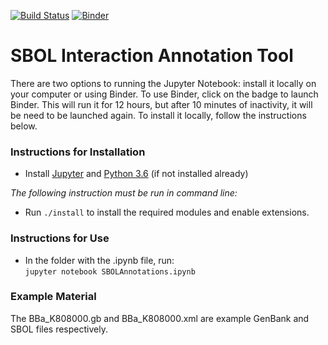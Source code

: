 [![Build Status](https://travis-ci.org/TASBE/SBOL-Annotator.svg?branch=master)](https://travis-ci.org/TASBE/SBOL-Annotator)
[![Binder](https://mybinder.org/badge_logo.svg)](https://mybinder.org/v2/gh/TASBE/SBOL-Annotator/master)
# SBOL Interaction Annotation Tool
There are two options to running the Jupyter Notebook: install it locally on your computer or using Binder. To use Binder, click on the badge to launch Binder. This will run it for 12 hours, but after 10 minutes of inactivity, it will be need to be launched again. To install it locally, follow the instructions below.
### Instructions for Installation
- Install [Jupyter](https://jupyter.org/install) and [Python 3.6](https://www.python.org/downloads/) (if not installed already)  
  
  
_The following instruction must be run in command line:_  
- Run `./install` to install the required modules and enable extensions.

### Instructions for Use
- In the folder with the .ipynb file, run:  
    `jupyter notebook SBOLAnnotations.ipynb`
### Example Material
The BBa_K808000.gb and BBa_K808000.xml are example GenBank and SBOL files respectively.

